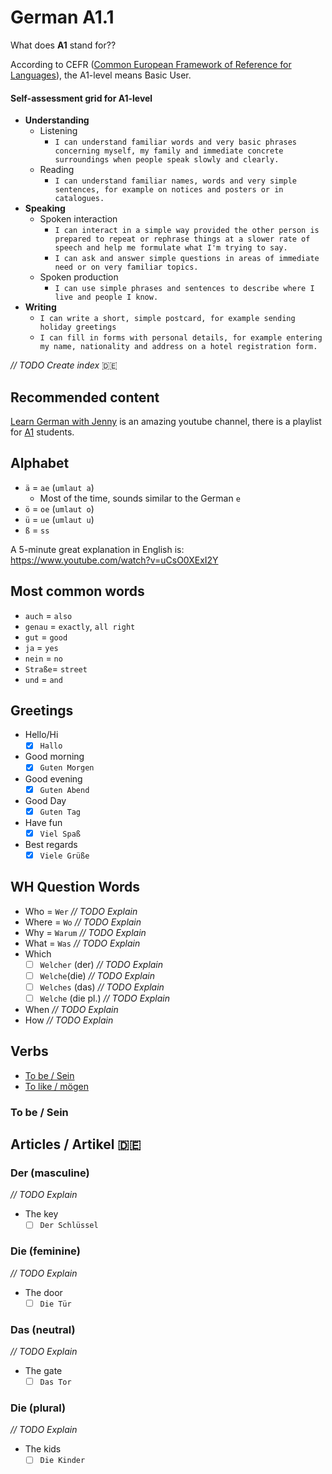 # German A1.1

What does **A1** stand for??

According to CEFR ([Common European Framework of Reference for Languages](https://en.wikipedia.org/wiki/Common_European_Framework_of_Reference_for_Languages)), the A1-level means Basic User.

#### Self-assessment grid for A1-level

- **Understanding**
    - Listening
        - `I can understand familiar words and very basic phrases concerning myself, my family and immediate concrete surroundings when people speak slowly and clearly.`
    - Reading
        - `I can understand familiar names, words and very simple sentences, for example on notices and posters or in catalogues.`
- **Speaking**
    - Spoken interaction
        - `I can interact in a simple way provided the other person is prepared to repeat or rephrase things at a slower rate of speech and help me formulate what I'm trying to say.`
        - `I can ask and answer simple questions in areas of immediate need or on very familiar topics.`
    - Spoken production
        - `I can use simple phrases and sentences to describe where I live and people I know.`
- **Writing**
    - `I can write a short, simple postcard, for example sending holiday greetings`
    - `I can fill in forms with personal details, for example entering my name, nationality and address on a hotel registration form.`

*_// TODO Create index_* :de:

## Recommended content

[Learn German with Jenny](https://www.youtube.com/channel/UClBrbJXNh2sFxOuvH4o5H9g) is an amazing youtube channel, there is a playlist for [A1](https://www.youtube.com/watch?v=EKEYdvCASwQ&list=PL5QyCnFPRx0GxaFjdAVkx7K9TfEklY4sg) students.

## Alphabet
- `ä` = `ae` (`umlaut a`)
    - Most of the time, sounds similar to the German `e`
- `ö` = `oe` (`umlaut o`)
- `ü` = `ue` (`umlaut u`)
- `ß` = `ss`


A 5-minute great explanation in English is: https://www.youtube.com/watch?v=uCsO0XExI2Y

## Most common words

- `auch` = `also`
- `genau` = `exactly`, `all right`
- `gut` = `good`
- `ja` = `yes`
- `nein` = `no`
- `Straße`=  `street`
- `und` = `and`

## Greetings

- Hello/Hi
    - [x] `Hallo`
- Good morning
    - [x] `Guten Morgen`
- Good evening
    - [x] `Guten Abend`
- Good Day
    - [x] `Guten Tag`
- Have fun
    - [x] `Viel Spaß`
- Best regards
    - [x] `Viele Grüße`

## WH Question Words
- Who = `Wer` *_// TODO Explain_*
- Where = `Wo` *_// TODO Explain_*
- Why = `Warum` *_// TODO Explain_*
- What = `Was` *_// TODO Explain_*
- Which
    - [ ] `Welcher` (der) *_// TODO Explain_*
    - [ ] `Welche`(die)  *_// TODO Explain_*
    - [ ] `Welches` (das)  *_// TODO Explain_*
    - [ ] `Welche` (die pl.) *_// TODO Explain_*
- When *_// TODO Explain_*
- How *_// TODO Explain_*
## Verbs

- [To be / Sein](/Verb/sein.md#[german-a1.1](../readme.md#german-a11)->-[verbs](../readme.md#verbs)->-*sein*-(to-be))
- [To like / mögen](/Verb/mögen.md#[german-a1.1](../readme.md#german-a11)->-[verbs](../readme.md#verbs)->-*mögen*-(to-like))

### To be / Sein

## Articles / Artikel :de:

### Der (masculine)
*_// TODO Explain_*
- The key 
    - [ ] `Der Schlüssel` 

### Die (feminine)
*_// TODO Explain_*
- The door
    - [ ] `Die Tür`  

### Das (neutral)
*_// TODO Explain_*
- The gate
    - [ ] `Das Tor`

### Die (plural)
*_// TODO Explain_*

- The kids
    - [ ] `Die Kinder` 
